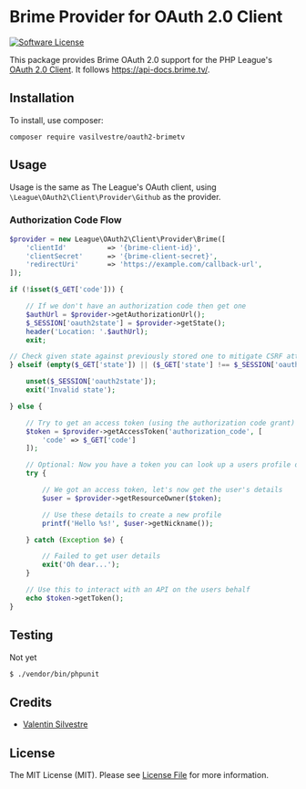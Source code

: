 # Brime Provider for OAuth 2.0 Client
[![Software License](https://img.shields.io/badge/license-MIT-brightgreen.svg?style=flat-square)](LICENSE.md)

This package provides Brime OAuth 2.0 support for the PHP League's [OAuth 2.0 Client](https://github.com/thephpleague/oauth2-client).
It follows https://api-docs.brime.tv/.

## Installation

To install, use composer:

```
composer require vasilvestre/oauth2-brimetv
```

## Usage

Usage is the same as The League's OAuth client, using `\League\OAuth2\Client\Provider\Github` as the provider.

### Authorization Code Flow

```php
$provider = new League\OAuth2\Client\Provider\Brime([
    'clientId'          => '{brime-client-id}',
    'clientSecret'      => '{brime-client-secret}',
    'redirectUri'       => 'https://example.com/callback-url',
]);

if (!isset($_GET['code'])) {

    // If we don't have an authorization code then get one
    $authUrl = $provider->getAuthorizationUrl();
    $_SESSION['oauth2state'] = $provider->getState();
    header('Location: '.$authUrl);
    exit;

// Check given state against previously stored one to mitigate CSRF attack
} elseif (empty($_GET['state']) || ($_GET['state'] !== $_SESSION['oauth2state'])) {

    unset($_SESSION['oauth2state']);
    exit('Invalid state');

} else {

    // Try to get an access token (using the authorization code grant)
    $token = $provider->getAccessToken('authorization_code', [
        'code' => $_GET['code']
    ]);

    // Optional: Now you have a token you can look up a users profile data
    try {

        // We got an access token, let's now get the user's details
        $user = $provider->getResourceOwner($token);

        // Use these details to create a new profile
        printf('Hello %s!', $user->getNickname());

    } catch (Exception $e) {

        // Failed to get user details
        exit('Oh dear...');
    }

    // Use this to interact with an API on the users behalf
    echo $token->getToken();
}
```

## Testing

Not yet

``` bash
$ ./vendor/bin/phpunit
```

## Credits

- [Valentin Silvestre](https://github.com/vasilvestre)

## License

The MIT License (MIT). Please see [License File](https://github.com/thephpleague/oauth2-github/blob/master/LICENSE) for more information.
